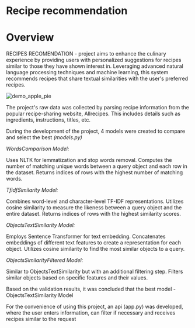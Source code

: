 # Recipe recommendation

# **Overview**

RECIPES RECOMENDATION - project aims to enhance the culinary experience by providing users with personalized suggestions for recipes similar to those they have shown interest in. Leveraging advanced natural language processing techniques and machine learning, this system recommends recipes that share textual similarities with the user's preferred recipes. 

![demo_apple_pie](https://github.com/dashayvs/recipe_recomendation/assets/101887992/b5c49868-692e-410f-aa04-fe3c0fcbab53)

The project's raw data was collected by parsing recipe information from the popular recipe-sharing website, Allrecipes. This includes details such as ingredients, instructions, titles, etc.

During the development of the project, 4 models were created to compare and select the best 
*(models.py)*

*WordsComparison Model:*

Uses NLTK for lemmatization and stop words removal.
Computes the number of matching unique words between a query object and each row in the dataset.
Returns indices of rows with the highest number of matching words.

*TfidfSimilarity Model:*

Combines word-level and character-level TF-IDF representations.
Utilizes cosine similarity to measure the likeness between a query object and the entire dataset.
Returns indices of rows with the highest similarity scores.

*ObjectsTextSimilarity Model:*

Employs Sentence Transformer for text embedding.
Concatenates embeddings of different text features to create a representation for each object.
Utilizes cosine similarity to find the most similar objects to a query.

*ObjectsSimilarityFiltered Model:*

Similar to ObjectsTextSimilarity but with an additional filtering step.
Filters similar objects based on specific features and their values.


Based on the validation results, it was concluded that the best model - ObjectsTextSimilarity Model

For the convenience of using this project, an api (app.py) was developed, where the user enters information, can filter if necessary and receives recipes similar to the request

